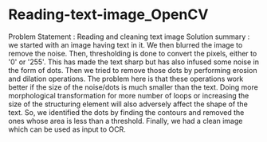 # Reading-text-image_OpenCV
Problem Statement : Reading and cleaning text image
Solution summary :
we started with an image having text in it. We then blurred the image to remove the noise. Then, thresholding is done to convert the pixels, 
either to '0' or '255'. This has made the text sharp but has also infused some noise in the form of dots. Then we tried to remove those dots 
by performing erosion and dilation operations. The problem here is that these operations work better if the size of the noise/dots is much 
smaller than the text. Doing more morphological transformation for more number of loops or increasing the size of the structuring element 
will also adversely affect the shape of the text. So, we identified the dots by finding the contours and removed the ones whose area is less 
than a threshold. Finally, we had a clean image which can be used as input to OCR.
